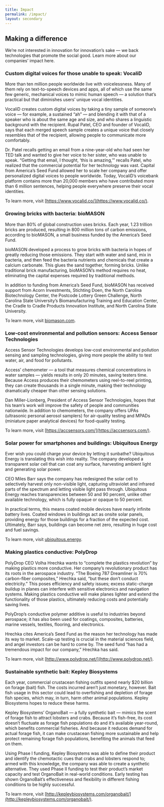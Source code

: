 ```yaml
---
title: Impact
permalink: /impact/
layout: secondary
---
```


## Making a difference

We’re not interested in innovation for innovation’s sake — we back technologies that promote the social good. Learn more about our companies’ impact here.
 
### Custom digital voices for those unable to speak: VocaliD
 
More than ten million people worldwide live with voicelessness. Many of them rely on text-to-speech devices and apps, all of which use the same few generic, mechanical voices to mimic human speech — a solution that’s practical but that diminishes users’ unique vocal identities.

VocaliD creates custom digital voices by taking a tiny sample of someone’s voice — for example, a sustained “ah” — and blending it with that of a speaker who is about the same age and size, and who shares a linguistic background with the recipient. Rupal Patel, CEO and founder of VocaliD, says that each merged speech sample creates a unique voice that closely resembles that of the recipient, allowing people to communicate more comfortably.

Dr. Patel recalls getting an email from a nine-year-old who had seen her TED talk and wanted to give her voice to her sister, who was unable to speak. “Getting that email, I thought, ‘this is amazing,’” recalls Patel, who realized that the commercial potential for her technology was vast. Capital from America’s Seed Fund allowed her to scale her company and offer personalized digital voices to people worldwide. Today, VocaliD’s voicebank platform contains more than 20,000 members who have contributed more than 6 million sentences, helping people everywhere preserve their vocal identities.  

To learn more, visit [https://www.vocalid.co/](https://www.vocalid.co/). 
 
### Growing bricks with bacteria: bioMASON
 
More than 80% of global construction uses bricks. Each year, 1.23 trillion bricks are produced, resulting in 800 million tons of carbon emissions, according to bioMASON, a small business funded by the America’s Seed Fund.

bioMASON developed a process to grow bricks with bacteria in hopes of greatly reducing those emissions. They start with water and sand, mix in bacteria, and then feed the bacteria nutrients and chemicals that create a calcium carbonate. This glues the sand together, forming bricks. Unlike traditional brick manufacturing, bioMASON’s method requires no heat, eliminating the capital expenses required by traditional methods.

In addition to funding from America’s Seed Fund, bioMASON has received support from Acorn Investments, Stichting Doen, the North Carolina Biotechnology Center, the Postcode Lottery Green Challenge, North Carolina State University’s Biomanufacturing Training and Education Center, the Cradle to Cradle Products Innovation Institute, and North Carolina State University.
 
To learn more, visit [biomason.com](http://biomason.com/).
 
### Low-cost environmental and pollution sensors: Access Sensor Technologies

Access Sensor Technologies develops low-cost environmental and pollution sensing and sampling technologies, giving more people the ability to test water, air, and food for pollutants.

Access’ chemometer — a tool that measures chemical concentrations in water samples — yields results in only 20 minutes, saving testers time. Because Access produces their chemometers using reel-to-reel printing, they can create thousands in a single minute, making their technology dramatically cheaper than other sensing solutions.

Dan Miller-Lionberg, President of Access Sensor Technologies, hopes that his team’s work will improve the safety of people and communities nationwide. In addition to chemometers, the company offers UPAs (ultrasonic personal aerosol samplers) for air-quality testing and MPADs (miniature paper analytical devices) for food-quality testing. 

To learn more, visit [https://accsensors.com/](https://accsensors.com/).
 
### Solar power for smartphones and buildings: Ubiquitous Energy

Ever wish you could charge your device by letting it sunbathe? Ubiquitous Energy is translating this wish into reality. The company developed a transparent solar cell that can coat any surface, harvesting ambient light and generating solar power.

CEO Miles Barr says the company has redesigned the solar cell to selectively harvest only non-visible light, capturing ultraviolet and infrared parts of the spectrum and letting visible light pass through. Ubiquitous Energy reaches transparencies between 50 and 90 percent, unlike other available technology, which is fully opaque or opaque to 50 percent.

In practical terms, this means coated mobile devices have nearly infinite battery lives. Coated windows in buildings act as onsite solar panels, providing energy for those buildings for a fraction of the expected cost. Ultimately, Barr says, buildings can become net zero, resulting in huge cost and fuel savings.

To learn more, visit [ubiquitous.energy](http://ubiquitous.energy/). 

### Making plastics conductive: PolyDrop

PolyDrop CEO Volha Hrechka wants to “complete the plastics revolution” by making plastics more conductive. Her company’s revolutionary product has its roots in the aerospace industry. “The Boeing 787 Dreamliner is 70% carbon-fiber composites,” Hrechka said, “but these don’t conduct electricity.” This poses efficiency and safety issues; excess static-charge buildup in planes can interfere with sensitive electronics and navigation systems. Making plastics conductive will make planes lighter and extend the functionality of those plastics, ultimately reducing costs and potentially saving lives.

PolyDrop’s conductive polymer additive is useful to industries beyond aerospace; it has also been used for coatings, composites, batteries, marine vessels, textiles, flooring, and electronics. 

Hrechka cites America’s Seed Fund as the reason her technology has made its way to market. Scale-up testing is crucial in the material sciences field, and angel investors can be hard to come by. The seed fund “has had a tremendous impact for our company,” Hrechka has said. 

To learn more, visit [http://www.polydrop.net/](http://www.polydrop.net/). 
 
### Sustainable synthetic bait: Kepley Biosystems

Each year, commercial crustacean fishing outfits spend nearly $20 billion on forage (bait) fish. The costs incurred aren’t just monetary, however. Bait fish usage in this sector could lead to overfishing and depletion of forage fish species, which may, in turn, harm other animal populations. Kepley Biosystems hopes to reduce these harms.

Kepley Biosystems’ OrganoBait — a fully synthetic bait — mimics the scent of forage fish to attract lobsters and crabs. Because it’s fish-free, its cost doesn’t fluctuate as forage fish populations do and it’s available year-round, which benefits commercial fisheries. And because it reduces demand for actual forage fish, it can make crustacean fishing more sustainable and help protect remaining forage fish populations, benefiting the animals that feed on them.

Using Phase I funding, Kepley Biosystems was able to define their product and identify the chemotactic cues that crabs and lobsters respond to; armed with this knowledge, the company was able to create a synthetic alternative. They used Phase II funding to test their product’s market capacity and test OrganoBait in real-world conditions. Early testing has shown OrganoBait’s effectiveness and flexibility in different fishing conditions to be highly successful. 
 
To learn more, visit [http://kepleybiosystems.com/organobait/](http://kepleybiosystems.com/organobait/).
